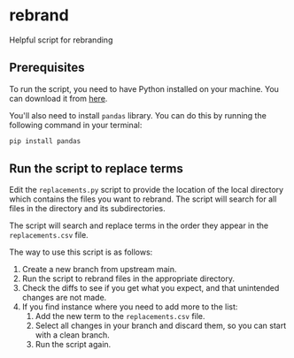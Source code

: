 # rebrand

Helpful script for rebranding

## Prerequisites

To run the script, you need to have Python installed on your machine. You can download it from [here](https://www.python.org/downloads/).

You'll also need to install `pandas` library. You can do this by running the following command in your terminal:

```bash
pip install pandas
``` 

## Run the script to replace terms

Edit the `replacements.py` script to provide the location of the local directory which contains the files you want to rebrand.  The script will search for all files in the directory and its subdirectories.

The script will search and replace terms in the order they appear in the `replacements.csv` file. 

The way to use this script is as follows:

1. Create a new branch from upstream main.
1. Run the script to rebrand files in the appropriate directory.
1. Check the diffs to see if you get what you expect, and that unintended changes are not made.
1. If you find instance where you need to add more to the list:
    1. Add the new term to the `replacements.csv` file.
    1. Select all changes in your branch and discard them, so you can start with a clean branch.
    1. Run the script again.